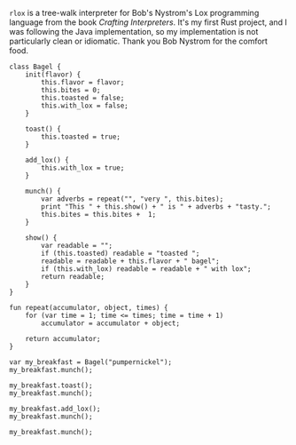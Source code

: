 `rlox` is a tree-walk interpreter for Bob's Nystrom's Lox programming language
from the book _Crafting Interpreters_. It's my first Rust project, and I was
following the Java implementation, so my implementation is not particularly
clean or idiomatic. Thank you Bob Nystrom for the comfort food.

```lox
class Bagel {
    init(flavor) {
        this.flavor = flavor;
        this.bites = 0;
        this.toasted = false;
        this.with_lox = false;
    }

    toast() {
        this.toasted = true;
    }

    add_lox() {
        this.with_lox = true;
    }

    munch() {
        var adverbs = repeat("", "very ", this.bites);
        print "This " + this.show() + " is " + adverbs + "tasty.";
        this.bites = this.bites +  1;
    }

    show() {
        var readable = "";
        if (this.toasted) readable = "toasted ";
        readable = readable + this.flavor + " bagel";
        if (this.with_lox) readable = readable + " with lox";
        return readable;
    }
}

fun repeat(accumulator, object, times) {
    for (var time = 1; time <= times; time = time + 1)
        accumulator = accumulator + object;

    return accumulator;
}

var my_breakfast = Bagel("pumpernickel");
my_breakfast.munch();

my_breakfast.toast();
my_breakfast.munch();

my_breakfast.add_lox();
my_breakfast.munch();

my_breakfast.munch();
```
